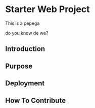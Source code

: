 # Starter Web Project

This is a pepega

do you know de we?

## Introduction

## Purpose

## Deployment

## How To Contribute